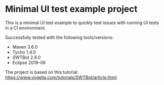 # Minimal UI test example project

This is a minimal UI test example to quickly test issues with running UI tests in a CI environment.

Successfully tested with the following tools/versions:

* Maven 3.6.0
* Tycho 1.4.0
* SWTBot 2.8.0
* Eclipse 2019-06

The project is based on this tutorial: https://www.vogella.com/tutorials/SWTBot/article.html.
